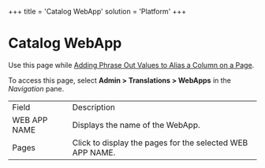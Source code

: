 +++
title = 'Catalog WebApp'
solution = 'Platform'
+++

# Catalog WebApp

<div class="use">

Use this page while [Adding Phrase Out Values to Alias a Column on a
Page](../Use_Cases/Add_Phrase_Out_Values_to_Alias_a_Column_on_a_Page.htm).

</div>

To access this page, select **Admin \> Translations \> WebApps** in the
*Navigation*
pane.

|              |                                                           |
| ------------ | --------------------------------------------------------- |
| Field        | Description                                               |
| WEB APP NAME | Displays the name of the WebApp.                          |
| Pages        | Click to display the pages for the selected WEB APP NAME. |
